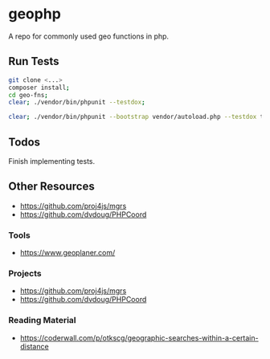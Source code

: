 # geophp

A repo for commonly used geo functions in php.

## Run Tests

```bash
git clone <...>
composer install;
cd geo-fns;
clear; ./vendor/bin/phpunit --testdox;

clear; ./vendor/bin/phpunit --bootstrap vendor/autoload.php --testdox tests;
```

## Todos

Finish implementing tests.

## Other Resources

* https://github.com/proj4js/mgrs
* https://github.com/dvdoug/PHPCoord

### Tools

* https://www.geoplaner.com/

### Projects

* https://github.com/proj4js/mgrs
* https://github.com/dvdoug/PHPCoord

### Reading Material

* https://coderwall.com/p/otkscg/geographic-searches-within-a-certain-distance
